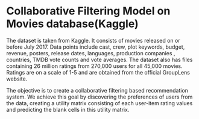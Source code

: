 # Collaborative Filtering Model on Movies database(Kaggle)
The dataset is taken from Kaggle. It consists of movies released on or before July 2017. Data points include cast, crew, plot keywords, budget, revenue, posters, release dates, languages, production companies , countries, TMDB vote counts and vote averages. The dataset also has files containing 26 million ratings from 270,000 users for all 45,000 movies. Ratings are on a scale of 1-5 and are obtained from the official GroupLens website.

The objective is to create a collaborative filtering based recommendation system. We achieve this goal by discovering the preferences of users from the data, creating a utility matrix consisting of each user-item rating values and predicting the blank cells in this utility matrix.
